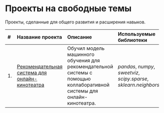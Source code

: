 # Проекты на свободные темы 
Проекты, сделанные для общего развития и расширения навыков.


|#|Название проекта|Описание|Используемые библиотеки|
|:-|:---------------|:-------|:----------------------|
|1.|[Рекомендательная система для онлайн-кинотеатра](https://github.com/SajKey/projects_on_free_topics/tree/main/recommend_another_project)|Обучил модель машинного обучения для рекомендательной системы с помощью коллаборативной системы для онлайн-кинотеатра.|*pandas*, *numpy*, *sweetviz*, *scipy.sparse*, *sklearn.neighbors*|

